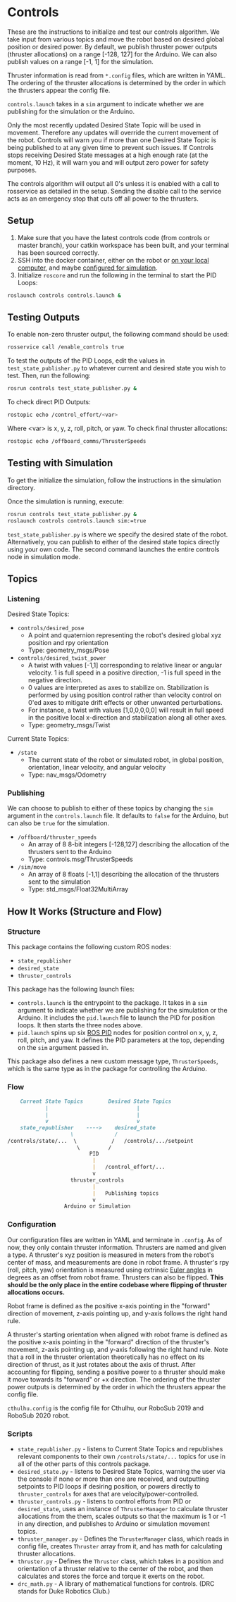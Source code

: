 # Controls


These are the instructions to initialize and test our controls algorithm. We take input from various topics and move the robot based on desired global position or desired power. By default, we publish thruster power outputs (thruster allocations) on a range [-128, 127] for the Arduino. We can also publish values on a range [-1, 1] for the simulation.

Thruster information is read from `*.config` files, which are written in YAML. The ordering of the thruster allocations is determined by the order in which the thrusters appear the config file.

`controls.launch` takes in a `sim` argument to indicate whether we are publishing for the simulation or the Arduino.

Only the most recently updated Desired State Topic will be used in movement. Therefore any updates will override the current movement of the robot. Controls will warn you if more than one Desired State Topic is being published to at any given time to prevent such issues. If Controls stops receiving Desired State messages at a high enough rate (at the moment, 10 Hz), it will warn you and will output zero power for safety purposes.

The controls algorithm will output all 0's unless it is enabled with a call to rosservice as detailed in the setup. Sending the disable call to the service acts as an emergency stop that cuts off all power to the thrusters.


## Setup

1. Make sure that you have the latest controls code (from controls or master branch), your catkin workspace has been built, and your terminal has been sourced correctly.
2. SSH into the docker container, either on the robot or [on your local computer](https://github.com/DukeRobotics/documentation/blob/master/docker/README.md), and maybe [configured for simulation](https://github.com/DukeRobotics/robosub-ros/blob/master/simulation/README.md).
3. Initialize `roscore` and run the following in the terminal to start the PID Loops:

```bash
roslaunch controls controls.launch &
```

## Testing Outputs

To enable non-zero thruster output, the following command should be used:
```bash
rosservice call /enable_controls true
```
To test the outputs of the PID Loops, edit the values in `test_state_publisher.py` to whatever current and desired state you wish to test. Then, run the following:

```bash
rosrun controls test_state_publisher.py &
```

To check direct PID Outputs:

```bash
rostopic echo /control_effort/<var>
```

Where &lt;var&gt; is x, y, z, roll, pitch, or yaw. To check final thruster allocations:

```bash
rostopic echo /offboard_comms/ThrusterSpeeds
```


## Testing with Simulation

To get the initialize the simulation, follow the instructions in the simulation directory.

Once the simulation is running, execute:

```bash
rosrun controls test_state_publisher.py &
roslaunch controls controls.launch sim:=true
```

`test_state_publisher.py` is where we specify the desired state of the robot. Alternatively, you can publish to either of the desired state topics directly using your own code. The second command launches the entire controls node in simulation mode.


## Topics

### Listening

Desired State Topics:

- ```controls/desired_pose```
  + A point and quaternion representing the robot's desired global xyz position and rpy orientation
  + Type: geometry_msgs/Pose
- ```controls/desired_twist_power```
  + A twist with values [-1,1] corresponding to relative linear or angular velocity. 1 is full speed in a positive direction, -1 is full speed in the negative direction.
  + 0 values are interpreted as axes to stabilize on. Stabilization is performed by using position control rather than velocity control on 0'ed axes to mitigate drift effects or other unwanted perturbations.
  + For instance, a twist with values [1,0,0,0,0,0] will result in full speed in the positive local x-direction and stabilization along all other axes.
  + Type: geometry_msgs/Twist

Current State Topics:

- ```/state```
  + The current state of the robot or simulated robot, in global position, orientation, linear velocity, and angular velocity
  + Type: nav_msgs/Odometry

### Publishing

We can choose to publish to either of these topics by changing the `sim` argument in the `controls.launch` file. It defaults to `false` for the Arduino, but can also be `true` for the simulation.

- ```/offboard/thruster_speeds```
  + An array of 8 8-bit integers [-128,127] describing the allocation of the thrusters sent to the Arduino
  + Type: controls.msg/ThrusterSpeeds
- ```/sim/move```
  + An array of 8 floats [-1,1] describing the allocation of the thrusters sent to the simulation
  + Type: std_msgs/Float32MultiArray


## How It Works (Structure and Flow)

### Structure

This package contains the following custom ROS nodes:

* `state_republisher`
* `desired_state`
* `thruster_controls`

This package has the following launch files:

* `controls.launch` is the entrypoint to the package. It takes in a `sim` argument to indicate whether we are publishing for the simulation or the Arduino. It includes the `pid.launch` file to launch the PID for position loops. It then starts the three nodes above.
* `pid.launch` spins up six [ROS PID](http://wiki.ros.org/pid) nodes for position control on x, y, z, roll, pitch, and yaw. It defines the PID parameters at the top, depending on the `sim` argument passed in.

This package also defines a new custom message type, `ThrusterSpeeds`, which is the same type as in the package for controlling the Arduino.

### Flow

```md
    Current State Topics        Desired State Topics
            |                            |
            |                            |
            v                            v
    state_republisher    ---->    desired_state
                    \             /
/controls/state/...  \           /   /controls/.../setpoint
                      \         /
                          PID
                           |
                           |   /control_effort/...
                           v
                    thruster_controls
                           |
                           |   Publishing topics
                           v
                  Arduino or Simulation
```

### Configuration

Our configuration files are written in YAML and terminate in `.config`. As of now, they only contain thruster information. Thrusters are named and given a type. A thruster's xyz position is measured in meters from the robot's center of mass, and measurements are done in robot frame. A thruster's rpy (roll, pitch, yaw) orientation is measured using extrinsic [Euler angles](https://en.wikipedia.org/wiki/Euler_angles) in degrees as an offset from robot frame. Thrusters can also be flipped. **This should be the only place in the entire codebase where flipping of thruster allocations occurs.**

Robot frame is defined as the positive x-axis pointing in the "forward" direction of movement, z-axis pointing up, and y-axis follows the right hand rule.

A thruster's starting orientation when aligned with robot frame is defined as the positive x-axis pointing in the "forward" direction of the thruster's movement, z-axis pointing up, and y-axis following the right hand rule. Note that a roll in the thruster orientation theoretically has no effect on its direction of thrust, as it just rotates about the axis of thrust. After accounting for flipping, sending a positive power to a thruster should make it move towards its "forward" or +x direction. The ordering of the thruster power outputs is determined by the order in which the thrusters appear the config file.

`cthulhu.config` is the config file for Cthulhu, our RoboSub 2019 and RoboSub 2020 robot.


### Scripts

* `state_republisher.py` - listens to Current State Topics and republishes relevant components to their own `/controls/state/...` topics for use in all of the other parts of this controls package.
* `desired_state.py` - listens to Desired State Topics, warning the user via the console if none or more than one are received, and outputting setpoints to PID loops if desiring position, or powers directly to `thruster_controls` for axes that are velocity/power-controlled.
* `thruster_controls.py` - listens to control efforts from PID or `desired_state`, uses an instance of `ThrusterManager` to calculate thruster allocations from the them, scales outputs so that the maximum is 1 or -1 in any direction, and publishes to Arduino or simulation movement topics.
* `thruster_manager.py` - Defines the `ThrusterManager` class, which reads in config file, creates `Thruster` array from it, and has math for calculating thruster allocations.
* `thruster.py` - Defines the `Thruster` class, which takes in a position and orientation of a thruster relative to the center of the robot, and then calculates and stores the force and torque it exerts on the robot.
* `drc_math.py` - A library of mathematical functions for controls. (DRC stands for Duke Robotics Club.)
